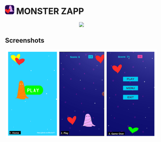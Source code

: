   
  
# <img src="https://github.com/Monika171/Monster_Zapp/blob/master/Assets/Sprites/mons-icon.png" width="30"> MONSTER ZAPP
  
<p align="center"> <img src="https://github.com/Monika171/Monster_Zapp/blob/master/screenshots/mons_zapp.gif" height=450> </p>
  
  
## Screenshots

<p align="center"> <img src="https://github.com/Monika171/Monster_Zapp/blob/master/screenshots/screenshots.png" width=500> </p>  